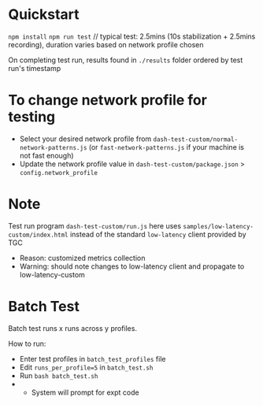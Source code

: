 # Quickstart
`npm install`
`npm run test`   // typical test: 2.5mins (10s stabilization + 2.5mins recording), duration varies based on network profile chosen

On completing test run, results found in `./results` folder ordered by test run's timestamp

# To change network profile for testing
- Select your desired network profile from `dash-test-custom/normal-network-patterns.js` (or `fast-network-patterns.js` if your machine is not fast enough)
- Update the network profile value in `dash-test-custom/package.json` > `config.network_profile`

# Note
Test run program `dash-test-custom/run.js` here uses `samples/low-latency-custom/index.html` instead of the standard `low-latency` client provided by TGC
- Reason: customized metrics collection
- Warning: should note changes to low-latency client and propagate to low-latency-custom

# Batch Test
Batch test runs x runs across y profiles.

How to run:
- Enter test profiles in `batch_test_profiles` file
- Edit `runs_per_profile=5` in `batch_test.sh`
- Run `bash batch_test.sh`
- - System will prompt for expt code
